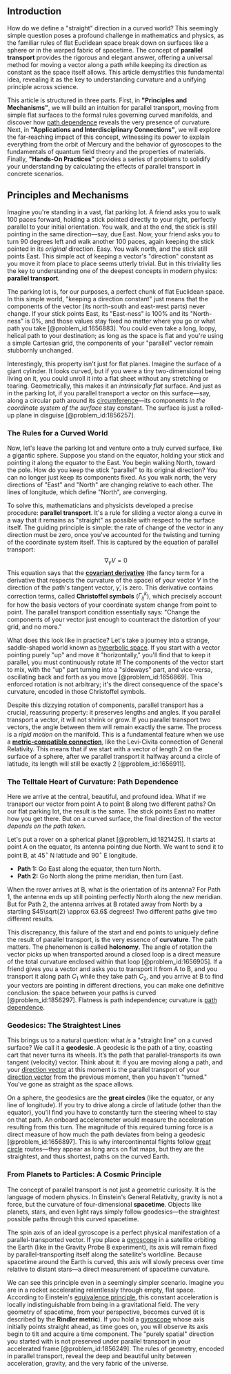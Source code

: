 ## Introduction
How do we define a "straight" direction in a curved world? This seemingly simple question poses a profound challenge in mathematics and physics, as the familiar rules of flat Euclidean space break down on surfaces like a sphere or in the warped fabric of spacetime. The concept of **parallel transport** provides the rigorous and elegant answer, offering a universal method for moving a vector along a path while keeping its direction as constant as the space itself allows. This article demystifies this fundamental idea, revealing it as the key to understanding curvature and a unifying principle across science.

This article is structured in three parts. First, in **"Principles and Mechanisms"**, we will build an intuition for parallel transport, moving from simple flat surfaces to the formal rules governing curved manifolds, and discover how [path dependence](@article_id:138112) reveals the very presence of curvature. Next, in **"Applications and Interdisciplinary Connections"**, we will explore the far-reaching impact of this concept, witnessing its power to explain everything from the orbit of Mercury and the behavior of gyroscopes to the fundamentals of quantum field theory and the properties of materials. Finally, **"Hands-On Practices"** provides a series of problems to solidify your understanding by calculating the effects of parallel transport in concrete scenarios.

## Principles and Mechanisms

Imagine you're standing in a vast, flat parking lot. A friend asks you to walk 100 paces forward, holding a stick pointed directly to your right, perfectly parallel to your initial orientation. You walk, and at the end, the stick is still pointing in the same direction—say, due East. Now, your friend asks you to turn 90 degrees left and walk another 100 paces, again keeping the stick pointed in its *original* direction. Easy. You walk north, and the stick still points East. This simple act of keeping a vector's "direction" constant as you move it from place to place seems utterly trivial. But in this triviality lies the key to understanding one of the deepest concepts in modern physics: **parallel transport**.

The parking lot is, for our purposes, a perfect chunk of flat Euclidean space. In this simple world, "keeping a direction constant" just means that the components of the vector (its north-south and east-west parts) never change. If your stick points East, its "East-ness" is 100% and its "North-ness" is 0%, and those values stay fixed no matter where you go or what path you take [@problem_id:1656883]. You could even take a long, loopy, helical path to your destination; as long as the space is flat and you're using a simple Cartesian grid, the components of your "parallel" vector remain stubbornly unchanged.

Interestingly, this property isn't just for flat planes. Imagine the surface of a giant cylinder. It looks curved, but if you were a tiny two-dimensional being living on it, you could unroll it into a flat sheet without any stretching or tearing. Geometrically, this makes it an *intrinsically flat* surface. And just as in the parking lot, if you parallel transport a vector on this surface—say, along a circular path around its [circumference](@article_id:263108)—its components *in the coordinate system of the surface* stay constant. The surface is just a rolled-up plane in disguise [@problem_id:1856257].

### The Rules for a Curved World

Now, let's leave the parking lot and venture onto a truly curved surface, like a gigantic sphere. Suppose you stand on the equator, holding your stick and pointing it along the equator to the East. You begin walking North, toward the pole. How do you keep the stick "parallel" to its original direction? You can no longer just keep its components fixed. As you walk north, the very directions of "East" and "North" are changing relative to each other. The lines of longitude, which define "North", are converging.

To solve this, mathematicians and physicists developed a precise procedure: **parallel transport**. It's a rule for sliding a vector along a curve in a way that it remains as "straight" as possible with respect to the surface itself. The guiding principle is simple: the rate of change of the vector in any direction must be zero, once you've accounted for the twisting and turning of the coordinate system itself. This is captured by the equation of parallel transport:
$$ \nabla_{\dot{\gamma}} V = 0 $$
This equation says that the **[covariant derivative](@article_id:151982)** (the fancy term for a derivative that respects the curvature of the space) of your vector $V$ in the direction of the path's tangent vector, $\dot{\gamma}$, is zero. This derivative contains correction terms, called **Christoffel symbols** ($\Gamma^k_{ij}$), which precisely account for how the basis vectors of your coordinate system change from point to point. The parallel transport condition essentially says: "Change the components of your vector just enough to counteract the distortion of your grid, and no more."

What does this look like in practice? Let's take a journey into a strange, saddle-shaped world known as [hyperbolic space](@article_id:267598). If you start with a vector pointing purely "up" and move it "horizontally," you'll find that to keep it parallel, you must continuously rotate it! The components of the vector start to mix, with the "up" part turning into a "sideways" part, and vice-versa, oscillating back and forth as you move [@problem_id:1656869]. This enforced rotation is not arbitrary; it's the direct consequence of the space's curvature, encoded in those Christoffel symbols.

Despite this dizzying rotation of components, parallel transport has a crucial, reassuring property: it preserves lengths and angles. If you parallel transport a vector, it will not shrink or grow. If you parallel transport two vectors, the angle between them will remain exactly the same. The process is a *rigid motion* on the manifold. This is a fundamental feature when we use a **[metric-compatible connection](@article_id:194044)**, like the Levi-Civita connection of General Relativity. This means that if we start with a vector of length 2 on the surface of a sphere, after we parallel transport it halfway around a circle of latitude, its length will still be exactly 2 [@problem_id:1656911].

### The Telltale Heart of Curvature: Path Dependence

Here we arrive at the central, beautiful, and profound idea. What if we transport our vector from point A to point B along two different paths? On our flat parking lot, the result is the same. The stick points East no matter how you get there. But on a curved surface, the final direction of the vector *depends on the path taken*.

Let's put a rover on a spherical planet [@problem_id:1821425]. It starts at point A on the equator, its antenna pointing due North. We want to send it to point B, at $45^\circ$ N latitude and $90^\circ$ E longitude.
*   **Path 1:** Go East along the equator, then turn North.
*   **Path 2:** Go North along the prime meridian, then turn East.

When the rover arrives at B, what is the orientation of its antenna? For Path 1, the antenna ends up still pointing perfectly North along the new meridian. But for Path 2, the antenna arrives at B rotated away from North by a startling $45\sqrt{2} \approx 63.6$ degrees! Two different paths give two different results.

This discrepancy, this failure of the start and end points to uniquely define the result of parallel transport, is the very essence of **curvature**. The path matters. The phenomenon is called **holonomy**. The angle of rotation the vector picks up when transported around a closed loop is a direct measure of the total curvature enclosed within that loop [@problem_id:1656905]. If a friend gives you a vector and asks you to transport it from A to B, and you transport it along path $C_1$ while they take path $C_2$, and you arrive at B to find your vectors are pointing in different directions, you can make one definitive conclusion: the space between your paths is curved [@problem_id:1856297]. Flatness is path independence; curvature is [path dependence](@article_id:138112).

### Geodesics: The Straightest Lines

This brings us to a natural question: what *is* a "straight line" on a curved surface? We call it a **geodesic**. A geodesic is the path of a tiny, coasting cart that never turns its wheels. It’s the path that parallel-transports its own tangent (velocity) vector. Think about it: if you are moving along a path, and your [direction vector](@article_id:169068) at this moment is the parallel transport of your [direction vector](@article_id:169068) from the previous moment, then you haven't "turned." You've gone as straight as the space allows.

On a sphere, the geodesics are the **great circles** (like the equator, or any line of longitude). If you try to drive along a circle of latitude (other than the equator), you'll find you have to constantly turn the steering wheel to stay on that path. An onboard accelerometer would measure the acceleration resulting from this turn. The magnitude of this required turning force is a direct measure of how much the path deviates from being a geodesic [@problem_id:1656897]. This is why intercontinental flights follow [great circle](@article_id:268476) routes—they appear as long arcs on flat maps, but they are the straightest, and thus shortest, paths on the curved Earth.

### From Planets to Particles: A Cosmic Principle

The concept of parallel transport is not just a geometric curiosity. It is the language of modern physics. In Einstein's General Relativity, gravity is not a force, but the curvature of four-dimensional **spacetime**. Objects like planets, stars, and even light rays simply follow geodesics—the straightest possible paths through this curved spacetime.

The spin axis of an ideal gyroscope is a perfect physical manifestation of a parallel-transported vector. If you place a [gyroscope](@article_id:172456) in a satellite orbiting the Earth (like in the Gravity Probe B experiment), its axis will remain fixed by parallel-transporting itself along the satellite's worldline. Because spacetime around the Earth is curved, this axis will slowly precess over time relative to distant stars—a direct measurement of spacetime curvature.

We can see this principle even in a seemingly simpler scenario. Imagine you are in a rocket accelerating relentlessly through empty, flat space. According to Einstein's [equivalence principle](@article_id:151765), this constant acceleration is locally indistinguishable from being in a gravitational field. The very geometry of spacetime, from your perspective, becomes curved (it is described by the **Rindler metric**). If you hold a [gyroscope](@article_id:172456) whose axis initially points straight ahead, as time goes on, you will observe its axis begin to tilt and acquire a time component. The "purely spatial" direction you started with is not preserved under parallel transport in your accelerated frame [@problem_id:1856249]. The rules of geometry, encoded in parallel transport, reveal the deep and beautiful unity between acceleration, gravity, and the very fabric of the universe.